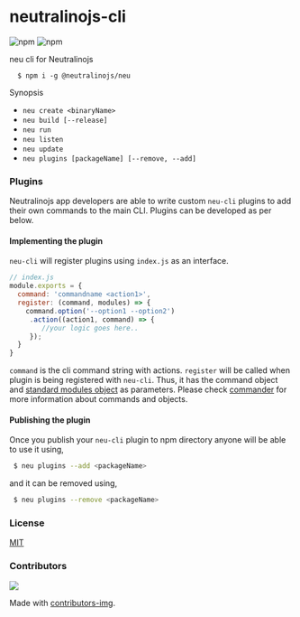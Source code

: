 # neutralinojs-cli
![npm](https://img.shields.io/npm/v/@neutralinojs/neu)
![npm](https://img.shields.io/npm/dt/@neutralinojs/neu)

neu cli for Neutralinojs

```
  $ npm i -g @neutralinojs/neu
```

Synopsis

- `neu create <binaryName>`
- `neu build [--release]`
- `neu run`
- `neu listen`
- `neu update`
- `neu plugins [packageName] [--remove, --add]`

### Plugins

Neutralinojs app developers are able to write custom `neu-cli` plugins to add their own commands to the main CLI. Plugins can be developed as per below.

#### Implementing the plugin

`neu-cli` will register plugins using `index.js` as an interface.

```js
// index.js
module.exports = {
  command: 'commandname <action1>',
  register: (command, modules) => {
    command.option('--option1 --option2')
     .action((action1, command) => {
        //your logic goes here..
     });
  }
}
```

`command` is the cli command string with actions. `register` will be called when plugin is being registered with `neu-cli`. Thus, it has the command object and [standard modules object](https://github.com/neutralinojs/neutralinojs-cli/blob/master/src/modules/index.js) as parameters. Please check [commander](https://www.npmjs.com/package/commander) for more information about commands and objects.

#### Publishing the plugin

Once you publish your `neu-cli` plugin to npm directory anyone will be able to use it using,

```bash
 $ neu plugins --add <packageName>
```

and it can be removed using,

```bash
 $ neu plugins --remove <packageName>
```


### License

[MIT](LICENSE)

### Contributors

<a href="https://github.com/neutralinojs/neutralinojs-cli/graphs/contributors">
  <img src="https://contrib.rocks/image?repo=neutralinojs/neutralinojs-cli" />
</a>

Made with [contributors-img](https://contrib.rocks).
